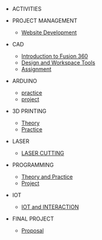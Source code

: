 <!--docs/_sidebar.md -->
- ACTIVITIES

 + PROJECT MANAGEMENT

    - [Website Development](AC/step/page.md)

 + CAD
  
    - [Introduction to Fusion 360](AC/CAD/installation.md)
    - [Design and Workspace Tools](AC/CAD/tools.md)
    - [Assignment](AC/CAD/handson.md)
  
 + ARDUINO

    - [practice](AC/Arduino/practice.md)
    - [project](AC/Arduino/project.md)

 + 3D PRINTING

   - [Theory](AC/3Dprinting/theory.md)
   - [Practice](AC/3Dprinting/practice.md)
 
 + LASER

   - [LASER CUTTING](AC/Laser%20Cutting/Laser.md)

 + PROGRAMMING

   - [ Theory and Practice](AC/programming.md)
   - [Project](AC/program.md)

 + IOT

   - [IOT and INTERACTION](#)

 - FINAL PROJECT

   - [Proposal](AC/Project/proposal.md)
  
  
